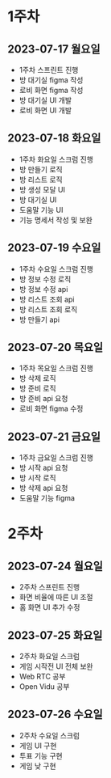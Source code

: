 # 1주차

## 2023-07-17 월요일

- 1주차 스프린트 진행
- 방 대기실 figma 작성
- 로비 화면 figma 작성
- 방 대기실 UI 개발
- 로비 화면 UI 개발

## 2023-07-18 화요일

- 1주차 화요일 스크럼 진행
- 방 만들기 로직
- 방 리스트 로직
- 방 생성 모달 UI
- 방 대기실 UI
- 도움말 기능 UI
- 기능 명세서 작성 및 보완

## 2023-07-19 수요일

- 1주차 수요일 스크럼 진행
- 방 정보 수정 로직 
- 방 정보 수정 api
- 방 리스트 조회 api
- 방 리스트 조회 로직
- 방 만들기 api

## 2023-07-20 목요일

- 1주차 목요일 스크럼 진행
- 방 삭제 로직
- 방 준비 로직
- 방 준비 api 요청
- 로비 화면 figma 수정

## 2023-07-21 금요일

- 1주차 금요일 스크럼 진행
- 방 시작 api 요청
- 방 시작 로직
- 방 삭제 api 요청
- 도움말 기능 figma


# 2주차

## 2023-07-24 월요일

- 2주차 스프린트 진행
- 화면 비율에 따른 UI 조절
- 홈 화면 UI 추가 수정

## 2023-07-25 화요일

- 2주차 화요일 스크럼
- 게임 시작전 UI 전체 보완
- Web RTC 공부
- Open Vidu 공부

## 2023-07-26 수요일

- 2주차 수요일 스크럼
- 게임 UI 구현
- 투표 기능 구현
- 게임 낮 구현